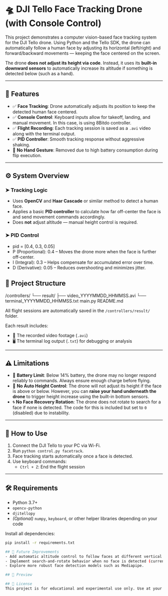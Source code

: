 # 🛸 DJI Tello Face Tracking Drone (with Console Control)

This project demonstrates a computer vision-based face tracking system for the DJI Tello drone. Using Python and the Tello SDK, the drone can automatically follow a human face by adjusting its horizontal (left/right) and forward/backward movements — keeping the face centered on the screen.

The drone **does not adjust its height via code**. Instead, it uses its **built-in downward sensors** to automatically increase its altitude if something is detected below (such as a hand).

---

## 🎯 Features

- ✅ **Face Tracking**: Drone automatically adjusts its position to keep the detected human face centered.
- ✅ **Console Control**: Keyboard inputs allow for takeoff, landing, and manual movement. In this case, is using 8Bitdo controller.
- ✅ **Flight Recording**: Each tracking session is saved as a `.avi` video along with the terminal output.
- ✅ **PID Controller**: Smooth tracking response without aggressive shaking.
- 🚫 **No Hand Gesture**: Removed due to high battery consumption during flip execution.

---

## ⚙️ System Overview

### ➤ Tracking Logic
- Uses **OpenCV** and **Haar Cascade** or similar method to detect a human face.
- Applies a basic **PID controller** to calculate how far off-center the face is and send movement commands accordingly.
- Does **not** adjust altitude — manual height control is required.

### ➤ PID Control
- pid = [0.4, 0.3, 0.05]
- P (Proportional): 0.4 – Moves the drone more when the face is further off-center.
- I (Integral): 0.3 – Helps compensate for accumulated error over time.
- D (Derivative): 0.05 – Reduces overshooting and minimizes jitter.


## 📂 Project Structure

/controllers/
└── result/
├── video_YYYYMMDD_HHMMSS.avi
└── terminal_YYYYMMDD_HHMMSS.txt
main.py
README.md


All flight sessions are automatically saved in the `/controllers/result/` folder.

Each result includes:
- 🎥 The recorded video footage (`.avi`)
- 🖥️ The terminal log output (`.txt`) for debugging or analysis

---

## ⚠️ Limitations

- 🔋 **Battery Limit**: Below 14% battery, the drone may no longer respond reliably to commands. Always ensure enough charge before flying.
- 🚫 **No Auto Height Control**: The drone will not adjust its height if the face is above or below. However, you can **raise your hand underneath the drone** to trigger height increase using the built-in bottom sensors.
- 🌀 **No Face Recovery Rotation**: The drone does not rotate to search for a face if none is detected. The code for this is included but set to `0` (disabled) due to instability.

---

## 🚀 How to Use

1. Connect the DJI Tello to your PC via Wi-Fi.
2. Run `python control.py facetrack`.
3. Face tracking starts automatically once a face is detected.
4. Use keyboard commands:
   - `Ctrl + Z`: End the flight session 
---

## 🛠️ Requirements

- Python 3.7+
- `opencv-python`
- `djitellopy`
- *(Optional)* `numpy`, `keyboard`, or other helper libraries depending on your code

Install all dependencies:
```bash
pip install -r requirements.txt

## 🌱 Future Improvements
- Add automatic altitude control to follow faces at different vertical positions.
- Implement search-and-rotate behavior when no face is detected (currently disabled).
- Explore more robust face detection models such as Mediapipe.

## 📸 Preview

## 📄 License
This project is for educational and experimental use only. Use at your own risk.